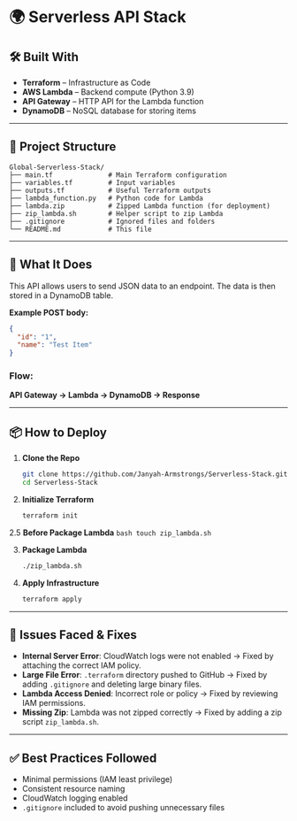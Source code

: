 # 🌍 Serverless API Stack

## 🛠 Built With

- **Terraform** – Infrastructure as Code
- **AWS Lambda** – Backend compute (Python 3.9)
- **API Gateway** – HTTP API for the Lambda function
- **DynamoDB** – NoSQL database for storing items

---

## 📁 Project Structure

```
Global-Serverless-Stack/
├── main.tf              # Main Terraform configuration
├── variables.tf         # Input variables
├── outputs.tf           # Useful Terraform outputs
├── lambda_function.py   # Python code for Lambda
├── lambda.zip           # Zipped Lambda function (for deployment)
├── zip_lambda.sh        # Helper script to zip Lambda
├── .gitignore           # Ignored files and folders
└── README.md            # This file
```

---

## 🚀 What It Does

This API allows users to send JSON data to an endpoint. The data is then stored in a DynamoDB table.

**Example POST body:**
```json
{
  "id": "1",
  "name": "Test Item"
}
```

### Flow:
**API Gateway → Lambda → DynamoDB → Response**

---

## 📦 How to Deploy

1. **Clone the Repo**
   ```bash
   git clone https://github.com/Janyah-Armstrongs/Serverless-Stack.git
   cd Serverless-Stack
   ```

2. **Initialize Terraform**
   ```bash
   terraform init
   ```
2.5 **Before Package Lambda**
    ```bash
    touch zip_lambda.sh
    ```

3. **Package Lambda**
   ```bash
   ./zip_lambda.sh
   ```

4. **Apply Infrastructure**
   ```bash
   terraform apply
   ```

---

## 🐞 Issues Faced & Fixes

- **Internal Server Error**: CloudWatch logs were not enabled → Fixed by attaching the correct IAM policy.
- **Large File Error**: `.terraform` directory pushed to GitHub → Fixed by adding `.gitignore` and deleting large binary files.
- **Lambda Access Denied**: Incorrect role or policy → Fixed by reviewing IAM permissions.
- **Missing Zip**: Lambda was not zipped correctly → Fixed by adding a zip script `zip_lambda.sh`.

---

## ✅ Best Practices Followed

- Minimal permissions (IAM least privilege)
- Consistent resource naming
- CloudWatch logging enabled
- `.gitignore` included to avoid pushing unnecessary files

